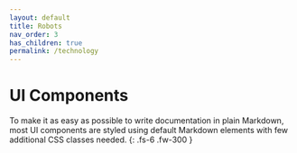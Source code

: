 ```yaml
---
layout: default
title: Robots
nav_order: 3
has_children: true
permalink: /technology
---
```


# UI Components

To make it as easy as possible to write documentation in plain Markdown, most UI components are styled using default Markdown elements with few additional CSS classes needed.
{: .fs-6 .fw-300 }